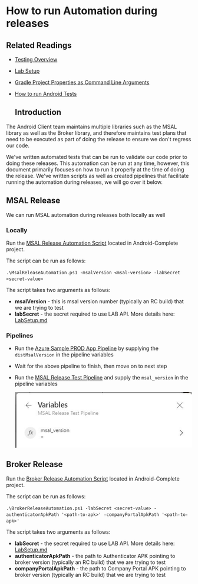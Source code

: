 # How to run Automation during releases

## Related Readings

- [Testing Overview](./testing_overview.md)

- [Lab Setup](./lab_setup.md)

- [Gradle Project Properties as Command Line Arguments](../ProjectBuild/gradle_project_properties.md)

- [How to run Android Tests](./how_to_run_tests.md)
  
  ## Introduction

The Android Client team maintains multiple libraries such as the MSAL library as well as the Broker library, and therefore maintains test plans that need to be executed as part of doing the release to ensure we don't regress our code. 

We've written automated tests that can be run to validate our code prior to doing these releases. This automation can be run at any time, however, this document primarily focuses on how to run it properly at the time of doing the release. We've written scripts as well as created pipelines that facilitate running the automation during releases, we will go over it below.

## MSAL Release

We can run MSAL automation during releases both locally as well

### Locally

Run the [MSAL Release Automation Script](../../MsalReleaseAutomation.ps1) located in Android-Complete project. 

The script can be run as follows:

`.\MsalReleaseAutomation.ps1 -msalVersion <msal-version> -labSecret <secret-value>`

The script takes two arguments as follows:

- **msalVersion** - this is msal version number (typically an RC build) that we are trying to test
- **labSecret** - the secret required to use LAB API. More details here: [LabSetup.md](labsetup.md)

### Pipelines

- Run the [Azure Sample PROD App Pipeline](https://dev.azure.com/IdentityDivision/IDDP/_build?definitionId=1278) by supplying the `distMsalVersion` in the pipeline variables

- Wait for the above pipeline to finish, then move on to next step

- Run the [MSAL Release Test Pipeline](https://dev.azure.com/IdentityDivision/IDDP/_build?definitionId=1283) and supply the `msal_version` in the pipeline variables
  
  ![msalVersion](./images/msalVersionPipeline.JPG)

## Broker Release

Run the [Broker Release Automation Script](../../BrokerReleaseAutomation.ps1) located in Android-Complete project. 

The script can be run as follows:

`.\BrokerReleaseAutomation.ps1 -labSecret <secret-value> -authenticatorApkPath '<path-to-apk>' -companyPortalApkPath '<path-to-apk>'`

The script takes two arguments as follows:

- **labSecret** - the secret required to use LAB API. More details here: [LabSetup.md](labsetup.md)
- **authenticatorApkPath** - the path to Authenticator APK pointing to broker version (typically an RC build) that we are trying to test
- **companyPortalApkPath** - the path to Company Portal APK pointing to broker version (typically an RC build) that we are trying to test
